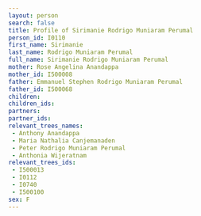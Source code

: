 ```yaml
---
layout: person
search: false
title: Profile of Sirimanie Rodrigo Muniaram Perumal
person_id: I0110
first_name: Sirimanie
last_name: Rodrigo Muniaram Perumal
full_name: Sirimanie Rodrigo Muniaram Perumal
mother: Rose Angelina Anandappa
mother_id: I500008
father: Emmanuel Stephen Rodrigo Muniaram Perumal
father_id: I500068
children:
children_ids:
partners:
partner_ids:
relevant_trees_names:
 - Anthony Anandappa
 - Maria Nathalia Canjemanaden
 - Peter Rodrigo Muniaram Perumal
 - Anthonia Wijeratnam
relevant_trees_ids:
 - I500013
 - I0112
 - I0740
 - I500100
sex: F
---
```


